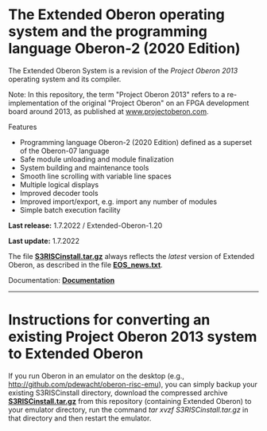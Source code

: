 # The Extended Oberon operating system and the programming language Oberon-2 (2020 Edition)
The Extended Oberon System is a revision of the *Project Oberon 2013* operating system and its compiler.

Note: In this repository, the term "Project Oberon 2013" refers to a re-implementation of the original "Project Oberon" on an FPGA development board around 2013, as published at www.projectoberon.com.

Features

* Programming language Oberon-2 (2020 Edition) defined as a superset of the Oberon-07 language
* Safe module unloading and module finalization
* System building and maintenance tools
* Smooth line scrolling with variable line spaces
* Multiple logical displays
* Improved decoder tools
* Improved import/export, e.g. import any number of modules
* Simple batch execution facility

**Last release:** 1.7.2022 / Extended-Oberon-1.20

**Last update:** 1.7.2022

The file [**S3RISCinstall.tar.gz**](Documentation/S3RISCinstall.tar.gz) always reflects the *latest* version of Extended Oberon, as described in the file [**EOS_news.txt**](EOS_news.txt).

Documentation: [**Documentation**](Documentation)

------------------------------------------------------

# Instructions for converting an existing Project Oberon 2013 system to Extended Oberon

If you run Oberon in an emulator on the desktop (e.g., http://github.com/pdewacht/oberon-risc-emu), you can simply backup your existing S3RISCinstall directory, download the compressed archive [**S3RISCinstall.tar.gz**](Documentation/S3RISCinstall.tar.gz) from this repository (containing Extended Oberon) to your emulator directory, run the command *tar xvzf S3RISCinstall.tar.gz* in that directory and then restart the emulator.

